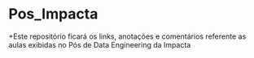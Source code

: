 # Pos_Impacta


+Este repositório ficará os links, anotações e comentários referente as aulas exibidas no Pós de Data Engineering da Impacta 

